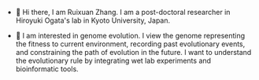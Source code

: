 - 👋 Hi there, I am Ruixuan Zhang. I am a post-doctoral researcher in Hiroyuki Ogata's lab in Kyoto University, Japan.

- 🔭 I am interested in genome evolution. I view the genome representing the fitness to current environment, recording past evolutionary events, and constraining the path of evolution in the future. I want to understand the evolutionary rule by integrating wet lab experiments and bioinformatic tools. 


<!--
**ruixuan-zhang/ruixuan-zhang** is a ✨ _special_ ✨ repository because its `README.md` (this file) appears on your GitHub profile.

Here are some ideas to get you started:

- 🔭 I’m currently working on ...
- 🌱 I’m currently learning ...
- 👯 I’m looking to collaborate on ...
- 🤔 I’m looking for help with ...
- 💬 Ask me about ...
- 📫 How to reach me: ...
- 😄 Pronouns: ...
- ⚡ Fun fact: ...
-->
